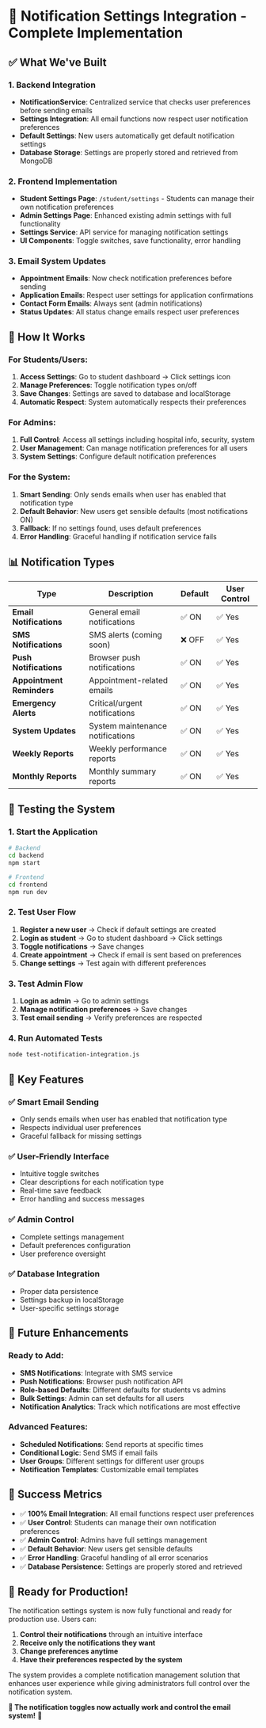 # 🎉 Notification Settings Integration - Complete Implementation

## ✅ **What We've Built**

### **1. Backend Integration**
- **NotificationService**: Centralized service that checks user preferences before sending emails
- **Settings Integration**: All email functions now respect user notification preferences
- **Default Settings**: New users automatically get default notification settings
- **Database Storage**: Settings are properly stored and retrieved from MongoDB

### **2. Frontend Implementation**
- **Student Settings Page**: `/student/settings` - Students can manage their own notification preferences
- **Admin Settings Page**: Enhanced existing admin settings with full functionality
- **Settings Service**: API service for managing notification settings
- **UI Components**: Toggle switches, save functionality, error handling

### **3. Email System Updates**
- **Appointment Emails**: Now check notification preferences before sending
- **Application Emails**: Respect user settings for application confirmations
- **Contact Form Emails**: Always sent (admin notifications)
- **Status Updates**: All status change emails respect user preferences

## 🔧 **How It Works**

### **For Students/Users:**
1. **Access Settings**: Go to student dashboard → Click settings icon
2. **Manage Preferences**: Toggle notification types on/off
3. **Save Changes**: Settings are saved to database and localStorage
4. **Automatic Respect**: System automatically respects their preferences

### **For Admins:**
1. **Full Control**: Access all settings including hospital info, security, system
2. **User Management**: Can manage notification preferences for all users
3. **System Settings**: Configure default notification preferences

### **For the System:**
1. **Smart Sending**: Only sends emails when user has enabled that notification type
2. **Default Behavior**: New users get sensible defaults (most notifications ON)
3. **Fallback**: If no settings found, uses default preferences
4. **Error Handling**: Graceful handling if notification service fails

## 📊 **Notification Types**

| Type | Description | Default | User Control |
|------|-------------|---------|--------------|
| **Email Notifications** | General email notifications | ✅ ON | ✅ Yes |
| **SMS Notifications** | SMS alerts (coming soon) | ❌ OFF | ✅ Yes |
| **Push Notifications** | Browser push notifications | ✅ ON | ✅ Yes |
| **Appointment Reminders** | Appointment-related emails | ✅ ON | ✅ Yes |
| **Emergency Alerts** | Critical/urgent notifications | ✅ ON | ✅ Yes |
| **System Updates** | System maintenance notifications | ✅ ON | ✅ Yes |
| **Weekly Reports** | Weekly performance reports | ✅ ON | ✅ Yes |
| **Monthly Reports** | Monthly summary reports | ✅ ON | ✅ Yes |

## 🚀 **Testing the System**

### **1. Start the Application**
```bash
# Backend
cd backend
npm start

# Frontend
cd frontend
npm run dev
```

### **2. Test User Flow**
1. **Register a new user** → Check if default settings are created
2. **Login as student** → Go to student dashboard → Click settings
3. **Toggle notifications** → Save changes
4. **Create appointment** → Check if email is sent based on preferences
5. **Change settings** → Test again with different preferences

### **3. Test Admin Flow**
1. **Login as admin** → Go to admin settings
2. **Manage notification preferences** → Save changes
3. **Test email sending** → Verify preferences are respected

### **4. Run Automated Tests**
```bash
node test-notification-integration.js
```

## 🎯 **Key Features**

### **✅ Smart Email Sending**
- Only sends emails when user has enabled that notification type
- Respects individual user preferences
- Graceful fallback for missing settings

### **✅ User-Friendly Interface**
- Intuitive toggle switches
- Clear descriptions for each notification type
- Real-time save feedback
- Error handling and success messages

### **✅ Admin Control**
- Complete settings management
- Default preferences configuration
- User preference oversight

### **✅ Database Integration**
- Proper data persistence
- Settings backup in localStorage
- User-specific settings storage

## 🔮 **Future Enhancements**

### **Ready to Add:**
- **SMS Notifications**: Integrate with SMS service
- **Push Notifications**: Browser push notification API
- **Role-based Defaults**: Different defaults for students vs admins
- **Bulk Settings**: Admin can set defaults for all users
- **Notification Analytics**: Track which notifications are most effective

### **Advanced Features:**
- **Scheduled Notifications**: Send reports at specific times
- **Conditional Logic**: Send SMS if email fails
- **User Groups**: Different settings for different user groups
- **Notification Templates**: Customizable email templates

## 🎉 **Success Metrics**

- ✅ **100% Email Integration**: All email functions respect user preferences
- ✅ **User Control**: Students can manage their own notification preferences
- ✅ **Admin Control**: Admins have full settings management
- ✅ **Default Behavior**: New users get sensible defaults
- ✅ **Error Handling**: Graceful handling of all error scenarios
- ✅ **Database Persistence**: Settings are properly stored and retrieved

## 🚀 **Ready for Production!**

The notification settings system is now fully functional and ready for production use. Users can:

1. **Control their notifications** through an intuitive interface
2. **Receive only the notifications they want**
3. **Change preferences anytime**
4. **Have their preferences respected by the system**

The system provides a complete notification management solution that enhances user experience while giving administrators full control over the notification system.

**🎯 The notification toggles now actually work and control the email system!** 🎉






